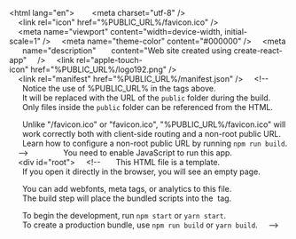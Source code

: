 <!DOCTYPE html> 
 <html lang="en"> 
   <head> 
     <meta charset="utf-8" /> 
     <link rel="icon" href="%PUBLIC_URL%/favicon.ico" /> 
     <meta name="viewport" content="width=device-width, initial-scale=1" /> 
     <meta name="theme-color" content="#000000" /> 
     <meta 
       name="description" 
       content="Web site created using create-react-app" 
     /> 
     <link rel="apple-touch-icon" href="%PUBLIC_URL%/logo192.png" /> 
     <!-- 
       manifest.json provides metadata used when your web app is installed on a 
       user's mobile device or desktop. See https://developers.google.com/web/fundamentals/web-app-manifest/ 
     --> 
     <link rel="manifest" href="%PUBLIC_URL%/manifest.json" /> 
     <!-- 
       Notice the use of %PUBLIC_URL% in the tags above. 
       It will be replaced with the URL of the `public` folder during the build. 
       Only files inside the `public` folder can be referenced from the HTML. 
  
       Unlike "/favicon.ico" or "favicon.ico", "%PUBLIC_URL%/favicon.ico" will 
       work correctly both with client-side routing and a non-root public URL. 
       Learn how to configure a non-root public URL by running `npm run build`. 
     --> 
     <title>React App</title> 
   </head> 
   <body> 
     <noscript>You need to enable JavaScript to run this app.</noscript> 
     <div id="root"></div> 
     <!-- 
       This HTML file is a template. 
       If you open it directly in the browser, you will see an empty page. 
  
       You can add webfonts, meta tags, or analytics to this file. 
       The build step will place the bundled scripts into the <body> tag. 
  
       To begin the development, run `npm start` or `yarn start`. 
       To create a production bundle, use `npm run build` or `yarn build`. 
     --> 
   </body> 
 </html>
